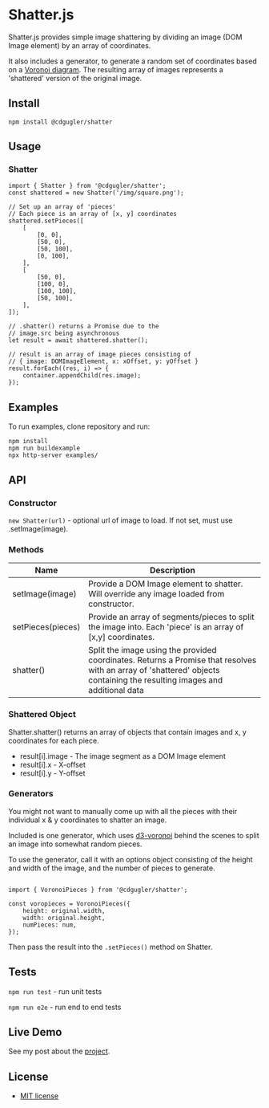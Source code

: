 # Shatter.js

Shatter.js provides simple image shattering by dividing an image (DOM Image element) by an array of coordinates.

It also includes a generator, to generate a random set of coordinates based on a [Voronoi diagram](http://en.wikipedia.org/wiki/Voronoi_diagram). The resulting array of images represents a 'shattered' version of the original image.

## Install

`npm install @cdgugler/shatter`

## Usage

### Shatter

```
import { Shatter } from '@cdgugler/shatter';
const shattered = new Shatter('/img/square.png');

// Set up an array of 'pieces'
// Each piece is an array of [x, y] coordinates
shattered.setPieces([
    [
        [0, 0],
        [50, 0],
        [50, 100],
        [0, 100],
    ],
    [
        [50, 0],
        [100, 0],
        [100, 100],
        [50, 100],
    ],
]);

// .shatter() returns a Promise due to the
// image.src being asynchronous
let result = await shattered.shatter();

// result is an array of image pieces consisting of
// { image: DOMImageElement, x: xOffset, y: yOffset }
result.forEach((res, i) => {
    container.appendChild(res.image);
});
```

## Examples

To run examples, clone repository and run:

```
npm install
npm run buildexample
npx http-server examples/
```

## API

### Constructor

`new Shatter(url)` - optional url of image to load. If not set, must use .setImage(image).

### Methods

| Name              | Description                                                                                                                                                              |
| ----------------- | ------------------------------------------------------------------------------------------------------------------------------------------------------------------------ |
| setImage(image)   | Provide a DOM Image element to shatter. Will override any image loaded from constructor.                                                                                 |
| setPieces(pieces) | Provide an array of segments/pieces to split the image into. Each 'piece' is an array of [x,y] coordinates.                                                              |
| shatter()         | Split the image using the provided coordinates. Returns a Promise that resolves with an array of 'shattered' objects containing the resulting images and additional data |

### Shattered Object

Shatter.shatter() returns an array of objects that contain images and x, y coordinates for each piece.

-   result[i].image - The image segment as a DOM Image element
-   result[i].x - X-offset
-   result[i].y - Y-offset


### Generators

You might not want to manually come up with all the pieces with their individual x & y coordinates to shatter an image.

Included is one generator, which uses [d3-voronoi](https://github.com/d3/d3-voronoi) behind the scenes to split an image into somewhat random pieces.

To use the generator, call it with an options object consisting of the height and width of the image, and the number of pieces to generate.

```

import { VoronoiPieces } from '@cdgugler/shatter';

const voropieces = VoronoiPieces({
    height: original.width,
    width: original.height,
    numPieces: num,
});

```

Then pass the result into the `.setPieces()` method on Shatter.

## Tests

`npm run test` - run unit tests

`npm run e2e` - run end to end tests

## Live Demo

See my post about the [project](https://www.addlime.com/posts/14/shatter-js/).

## License

-   [MIT license](LICENSE.md)
